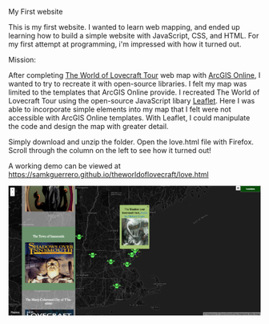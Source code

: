 My First website

This is my first website. I wanted to learn web mapping, and ended up learning how to build a simple website with JavaScript, CSS, and HTML. For my first attempt at programming, i'm impressed with how it turned out.

Mission:
<p class="text"> After completing <a href="http://arcg.is/1NP1MPs">The World of Lovecraft Tour</a> web map with <a href="https://www.arcgis.com/features/apps/index.html">ArcGIS Online</a>, I wanted to try to recreate it with open-source libraries. I felt my map was limited to the templates that ArcGIS Online provide. I recreated The World of Lovecraft Tour using the open-source JavaScript libary <a href="http://leafletjs.com/">Leaflet</a>. Here I was able to incorporate simple elements into my map that I felt were not accessible with ArcGIS Online templates. With Leaflet, I could manipulate the code and design the map with greater detail.</p>

Simply download and unzip the folder. Open the love.html file with Firefox. Scroll through the column on the left to see how it turned out!

A working demo can be viewed at https://samkguerrero.github.io/theworldoflovecraft/love.html

![alt text](https://github.com/samkguerrero/theworldoflovecraft/blob/master/css/lovecraftscreencap.png)

